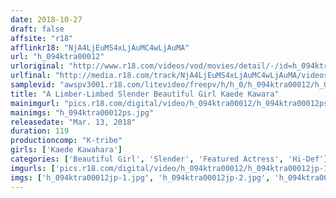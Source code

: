 ```yaml
---
date: 2018-10-27
draft: false
affsite: "r18"
afflinkr18: "NjA4LjEuMS4xLjAuMC4wLjAuMA"
url: "h_094ktra00012"
urloriginal: "http://www.r18.com/videos/vod/movies/detail/-/id=h_094ktra00012"
urlfinal: "http://media.r18.com/track/NjA4LjEuMS4xLjAuMC4wLjAuMA/videos/vod/movies/detail/-/id=h_094ktra00012"
samplevid: "awspv3001.r18.com/litevideo/freepv/h/h_0/h_094ktra00012/h_094ktra00012_dmb_w.mp4"
title: "A Limber-Limbed Slender Beautiful Girl Kaede Kawara"
mainimgurl: "pics.r18.com/digital/video/h_094ktra00012/h_094ktra00012ps.jpg"
mainimgs: "h_094ktra00012ps.jpg"
releasedate: "Mar. 13, 2018"
duration: 119
productioncomp: "K-tribe"
girls: ['Kaede Kawahara']
categories: ['Beautiful Girl', 'Slender', 'Featured Actress', 'Hi-Def']
imgurls: ['pics.r18.com/digital/video/h_094ktra00012/h_094ktra00012jp-1.jpg', 'pics.r18.com/digital/video/h_094ktra00012/h_094ktra00012jp-2.jpg', 'pics.r18.com/digital/video/h_094ktra00012/h_094ktra00012jp-3.jpg', 'pics.r18.com/digital/video/h_094ktra00012/h_094ktra00012jp-4.jpg', 'pics.r18.com/digital/video/h_094ktra00012/h_094ktra00012jp-5.jpg', 'pics.r18.com/digital/video/h_094ktra00012/h_094ktra00012jp-6.jpg', 'pics.r18.com/digital/video/h_094ktra00012/h_094ktra00012jp-7.jpg', 'pics.r18.com/digital/video/h_094ktra00012/h_094ktra00012jp-8.jpg', 'pics.r18.com/digital/video/h_094ktra00012/h_094ktra00012jp-9.jpg', 'pics.r18.com/digital/video/h_094ktra00012/h_094ktra00012jp-10.jpg', 'pics.r18.com/digital/video/h_094ktra00012/h_094ktra00012jp-11.jpg', 'pics.r18.com/digital/video/h_094ktra00012/h_094ktra00012jp-12.jpg', 'pics.r18.com/digital/video/h_094ktra00012/h_094ktra00012jp-13.jpg', 'pics.r18.com/digital/video/h_094ktra00012/h_094ktra00012jp-14.jpg', 'pics.r18.com/digital/video/h_094ktra00012/h_094ktra00012jp-15.jpg', 'pics.r18.com/digital/video/h_094ktra00012/h_094ktra00012jp-16.jpg', 'pics.r18.com/digital/video/h_094ktra00012/h_094ktra00012jp-17.jpg', 'pics.r18.com/digital/video/h_094ktra00012/h_094ktra00012jp-18.jpg', 'pics.r18.com/digital/video/h_094ktra00012/h_094ktra00012jp-19.jpg', 'pics.r18.com/digital/video/h_094ktra00012/h_094ktra00012jp-20.jpg']
imgs: ['h_094ktra00012jp-1.jpg', 'h_094ktra00012jp-2.jpg', 'h_094ktra00012jp-3.jpg', 'h_094ktra00012jp-4.jpg', 'h_094ktra00012jp-5.jpg', 'h_094ktra00012jp-6.jpg', 'h_094ktra00012jp-7.jpg', 'h_094ktra00012jp-8.jpg', 'h_094ktra00012jp-9.jpg', 'h_094ktra00012jp-10.jpg', 'h_094ktra00012jp-11.jpg', 'h_094ktra00012jp-12.jpg', 'h_094ktra00012jp-13.jpg', 'h_094ktra00012jp-14.jpg', 'h_094ktra00012jp-15.jpg', 'h_094ktra00012jp-16.jpg', 'h_094ktra00012jp-17.jpg', 'h_094ktra00012jp-18.jpg', 'h_094ktra00012jp-19.jpg', 'h_094ktra00012jp-20.jpg']
---
```

